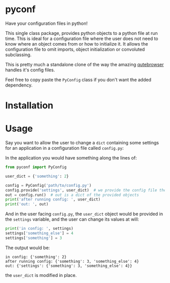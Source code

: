 # pyconf

Have your configuration files in python!

This single class package, provides python objects to a python file at run time. This is ideal for a configuration file where the user does not need to know where an object comes from or how to initialize it. It allows the configuration file to omit imports, object initialization or convoluted subclassing.

This is pretty much a standalone clone of the way the amazing [qutebrowser](https://github.com/qutebrowser/qutebrowser) handles it's config files.

Feel free to copy paste the `PyConfig` class if you don't want the added dependency.

# Installation

# Usage

Say you want to allow the user to change a `dict` containing some settings for an application in a configuration file called `config.py`:

In the application you would have something along the lines of:

```python
from pyconf import PyConfig

user_dict = {'something': 2}

config = PyConfig('path/to/config.py')
config.provide('settings', user_dict)  # we provide the config file the user_dict in the settings variable
out = config.run()  # out is a dict of the provided objects
print('after running config: ', user_dict)
print('out: ', out)
```
And in the user facing `config.py`, the `user_dict` object would be provided in the `settings` variable, and the user can change its values at will:
```python
print('in config: ', settings)
settings['something_else'] = 4
settings['something'] = 3
```

The output would be:
```
in config: {'something': 2}
after running config: {'something': 3, 'something_else': 4}
out: {'settings': {'something': 3, 'something_else': 4}}
```
the `user_dict` is modified in place.

